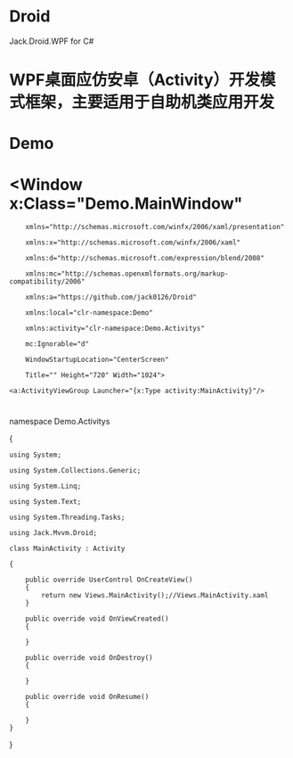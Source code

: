 # Droid
Jack.Droid.WPF  for C#
# WPF桌面应仿安卓（Activity）开发模式框架，主要适用于自助机类应用开发
# Demo

# <Window x:Class="Demo.MainWindow"
        
        xmlns="http://schemas.microsoft.com/winfx/2006/xaml/presentation"
        
        xmlns:x="http://schemas.microsoft.com/winfx/2006/xaml"
        
        xmlns:d="http://schemas.microsoft.com/expression/blend/2008"
        
        xmlns:mc="http://schemas.openxmlformats.org/markup-compatibility/2006"
        
        xmlns:a="https://github.com/jack0126/Droid"
        
        xmlns:local="clr-namespace:Demo"
        
        xmlns:activity="clr-namespace:Demo.Activitys"
        
        mc:Ignorable="d"
        
        WindowStartupLocation="CenterScreen"
        
        Title="" Height="720" Width="1024">
        
    <a:ActivityViewGroup Launcher="{x:Type activity:MainActivity}"/>
    
# </Window>


namespace Demo.Activitys

{

    using System;

    using System.Collections.Generic;

    using System.Linq;

    using System.Text;

    using System.Threading.Tasks;

    using Jack.Mvvm.Droid;

    class MainActivity : Activity
    
    {
    
        public override UserControl OnCreateView()
        {
            return new Views.MainActivity();//Views.MainActivity.xaml
        }

        public override void OnViewCreated()
        {
        
        }

        public override void OnDestroy()
        {
        
        }

        public override void OnResume()
        {
        
        }
    }
}
